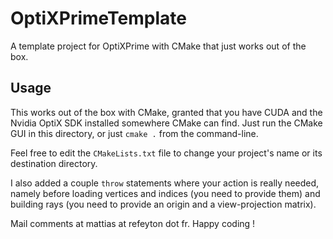 # OptiXPrimeTemplate
A template project for OptiXPrime with CMake that just works out of the box.

## Usage

This works out of the box with CMake, granted that you have CUDA and the Nvidia OptiX SDK installed somewhere CMake can find. Just run the CMake GUI in this directory, or just `cmake .` from the command-line.

Feel free to edit the `CMakeLists.txt` file to change your project's name or its destination directory.

I also added a couple `throw` statements where your action is really needed, namely before loading vertices and indices (you need to provide them) and building rays (you need to provide an origin and a view-projection matrix).

Mail comments at mattias at refeyton dot fr. Happy coding !